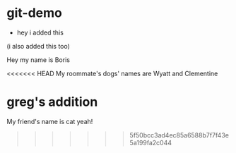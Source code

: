 # git-demo

* hey i added this

(i also added this too)

Hey my name is Boris

<<<<<<< HEAD
My roommate's dogs' names are Wyatt and Clementine

greg's addition
=======
My friend's name is cat yeah! 
>>>>>>> 5f50bcc3ad4ec85a6588b7f7f43e5a199fa2c044
